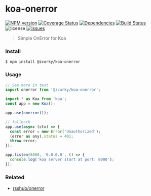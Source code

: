 # koa-onerror

[![NPM version](https://img.shields.io/npm/v/@zcorky/koa-onerror.svg?style=flat)](https://www.npmjs.com/package/@zcorky/koa-onerror)
[![Coverage Status](https://img.shields.io/coveralls/zcorky/koa-onerror.svg?style=flat)](https://coveralls.io/r/zcorky/koa-onerror)
[![Dependencies](https://david-dm.org/@zcorky/koa-onerror/status.svg)](https://david-dm.org/@zcorky/koa-onerror)
[![Build Status](https://travis-ci.com/zcorky/koa-onerror.svg?branch=master)](https://travis-ci.com/zcorky/koa-onerror)
![license](https://img.shields.io/github/license/zcorky/koa-onerror.svg)
[![issues](https://img.shields.io/github/issues/zcorky/koa-onerror.svg)](https://github.com/zcorky/koa-onerror/issues)

> Simple OnError for Koa

### Install

```
$ npm install @zcorky/koa-onerror
```

### Usage

```javascript
// See more in test
import onerror from '@zcorky/koa-onerror';

import * as Koa from 'koa';
const app = new Koa();

app.use(onerror());

// fallback
app.use(async (ctx) => {
  const error = new Error('Unauthorized');
  (error as any).status = 401;
  throw error;
});

app.listen(8000, '0.0.0.0', () => {
  console.log('koa server start at port: 8000');
});
```

### Related
* [rsshub/onerror](https://github.com/DIYgod/RSSHub/blob/master/middleware/onerror.js)